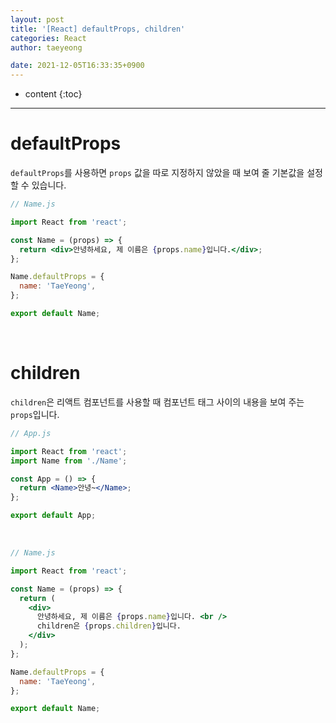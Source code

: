 ```yaml
---
layout: post
title: '[React] defaultProps, children'
categories: React
author: taeyeong

date: 2021-12-05T16:33:35+0900
---
```

* content
{:toc}


---

# defaultProps

`defaultProps`를 사용하면 `props` 값을 따로 지정하지 않았을 때 보여 줄 기본값을 설정할 수 있습니다.

```jsx
// Name.js

import React from 'react';

const Name = (props) => {
  return <div>안녕하세요, 제 이름은 {props.name}입니다.</div>;
};

Name.defaultProps = {
  name: 'TaeYeong',
};

export default Name;
```

<br>

# children

`children`은 리액트 컴포넌트를 사용할 때 컴포넌트 태그 사이의 내용을 보여 주는 `props`입니다.

```jsx
// App.js

import React from 'react';
import Name from './Name';

const App = () => {
  return <Name>안녕~</Name>;
};

export default App;
```

<br>

```jsx
// Name.js

import React from 'react';

const Name = (props) => {
  return (
    <div>
      안녕하세요, 제 이름은 {props.name}입니다. <br />
      children은 {props.children}입니다.
    </div>
  );
};

Name.defaultProps = {
  name: 'TaeYeong',
};

export default Name;
```
